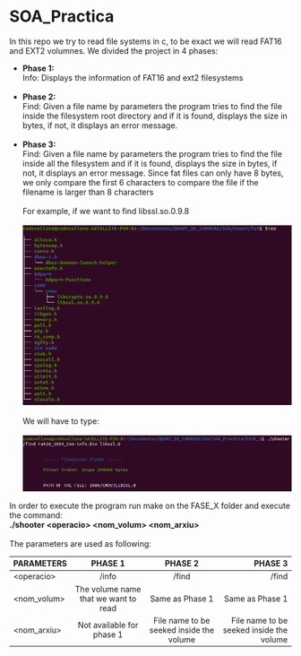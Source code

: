 # SOA_Practica
In this repo we try to read file systems in c, to be exact we will read FAT16 and EXT2 volumnes. We divided the project in 4 phases: <br>
* **Phase 1:**<br> Info: Displays the information of FAT16 and ext2 filesystems<br><br>
* **Phase 2:**<br> Find: Given a file name by parameters the program tries to find the file inside the filesystem root directory and if it is found, displays the size in bytes, if not, it displays an error message.<br><br>
* **Phase 3:**<br> Find: Given a file name by parameters the program tries to find the file inside all the filesystem and if it is found, displays the size in bytes, if not, it displays an error message. Since fat files can only have 8 bytes,  we only compare the first 6 characters to compare the file if the filename is larger than 8 characters<br><br>
For example, if we want to find libssl.so.0.9.8<br><br>
![](documentation/FAT_STRUCTURE.png "Title")
  <br><br>We will have to type: <br><br>
![](documentation/libsslSearch.png "Title")
  
In order to execute the program run make on the FASE_X folder and execute the command:<br>**./shooter \<operacio\> \<nom_volum\> \<nom_arxiu\>**<br>
<br>The parameters are used as following:

| PARAMETERS   |      PHASE 1      |   PHASE 2 |   PHASE 3 |
|----------|:-------------:|:------:| ------:|
| \<operacio\> | /info | /find | /find|
| \<nom_volum\> |    The volume name that we want to read   |   Same as Phase 1 |Same as Phase 1|
| \<nom_arxiu\> | Not available for phase 1 |    File name to be seeked inside the volume |  File name to be seeked inside the volume|
<br>

   

